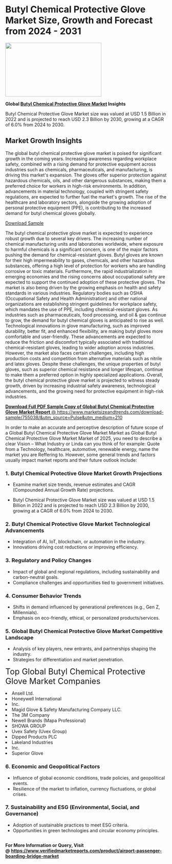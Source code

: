 <H1>Butyl Chemical Protective Glove Market Size, Growth and Forecast from 2024 - 2031</H1><img class="aligncenter size-medium wp-image-584254" src="https://thirdeyenews.in/wp-content/uploads/2024/09/Global-Market-Research-300x168.jpeg" alt="" width="300" height="168" /><p><strong>Global&nbsp;<a href="https://www.marketsizeandtrends.com/download-sample/755038/&amp;utm_source=Pulse&amp;utm_medium=210">Butyl Chemical Protective Glove Market</a> Insights</strong></p><p>Butyl Chemical Protective Glove Market size was valued at USD 1.5 Billion in 2022 and is projected to reach USD 2.3 Billion by 2030, growing at a CAGR of 6.0% from 2024 to 2030.</p><p><h2>Market Growth Insights</h2> <p>The global butyl chemical protective glove market is poised for significant growth in the coming years. Increasing awareness regarding workplace safety, combined with a rising demand for protective equipment across industries such as chemicals, pharmaceuticals, and manufacturing, is driving this market's expansion. The gloves offer superior protection against hazardous chemicals, oils, and other dangerous substances, making them a preferred choice for workers in high-risk environments. In addition, advancements in material technology, coupled with stringent safety regulations, are expected to further fuel the market's growth. The rise of the healthcare and laboratory sectors, alongside the growing adoption of personal protective equipment (PPE), is contributing to the increased demand for butyl chemical gloves globally. </p> <p><a href="#">Download Sample</a></p> <p>The butyl chemical protective glove market is expected to experience robust growth due to several key drivers. The increasing number of chemical manufacturing units and laboratories worldwide, where exposure to harmful chemicals is a significant concern, is one of the major factors pushing the demand for chemical-resistant gloves. Butyl gloves are known for their high impermeability to gases, chemicals, and other hazardous substances, offering a high level of protection for workers who are handling corrosive or toxic materials. Furthermore, the rapid industrialization in emerging economies and the rising concerns about occupational safety are expected to support the continued adoption of these protective gloves. The market is also being driven by the growing emphasis on health and safety standards in various industries. Regulatory bodies such as OSHA (Occupational Safety and Health Administration) and other national organizations are establishing stringent guidelines for workplace safety, which mandates the use of PPE, including chemical-resistant gloves. As industries such as pharmaceuticals, food processing, and oil & gas continue to grow, the demand for butyl chemical gloves is anticipated to rise as well. Technological innovations in glove manufacturing, such as improved durability, better fit, and enhanced flexibility, are making butyl gloves more comfortable and user-friendly. These advancements are expected to reduce the friction and discomfort typically associated with traditional chemical-resistant gloves, leading to wider adoption across industries. However, the market also faces certain challenges, including high production costs and competition from alternative materials such as nitrile and latex gloves. Despite these challenges, the unique properties of butyl gloves, such as superior chemical resistance and longer lifespan, continue to make them a preferred option in highly specialized applications. Overall, the butyl chemical protective glove market is projected to witness steady growth, driven by increasing industrial safety awareness, technological advancements, and the growing need for protective equipment in high-risk industries. </p> <p><a href="#"></p><p><span class=""><strong>Download Full PDF Sample Copy of Global Butyl Chemical Protective Glove Market Report</strong> @ <a href="https://www.marketsizeandtrends.com/download-sample/755038/&amp;utm_source=Pulse&amp;utm_medium=210" target="_blank">https://www.marketsizeandtrends.com/download-sample/755038/&amp;utm_source=Pulse&amp;utm_medium=210</a></span></p><p>In order to make an accurate and perceptive description of future scope of a Global&nbsp;Butyl Chemical Protective Glove Market Market as Global&nbsp;Butyl Chemical Protective Glove Market Market of 2025, you need to describe a clear Vision &ndash; What Industry or Linda can you think of for example: Quote from a Technology, healthcare, automotive, renewable energy, name the market you are Reffering to. However, some general trends and factors usually impact market reports and their future outlook include:</p><h3>1.&nbsp;<strong>Butyl Chemical Protective Glove Market Growth Projections</strong></h3><ul><li>Examine market size trends, revenue estimates and CAGR (Compounded Annual Growth Rate) projections.</li><li><p>Butyl Chemical Protective Glove Market size was valued at USD 1.5 Billion in 2022 and is projected to reach USD 2.3 Billion by 2030, growing at a CAGR of 6.0% from 2024 to 2030.</p></li></ul><h3>2.&nbsp;<strong>Butyl Chemical Protective Glove Market Technological Advancements</strong></h3><ul><li>Integration of AI, IoT, blockchain, or automation in the industry.</li><li>Innovations driving cost reductions or improving efficiency.</li></ul><h3>3.&nbsp;<strong>Regulatory and Policy Changes</strong></h3><ul><li>Impact of global and regional regulations, including sustainability and carbon-neutral goals.</li><li>Compliance challenges and opportunities tied to government initiatives.</li></ul><h3>4.&nbsp;<strong>Consumer Behavior Trends</strong></h3><ul><li>Shifts in demand influenced by generational preferences (e.g., Gen Z, Millennials).</li><li>Emphasis on eco-friendly, ethical, or personalized products/services.</li></ul><h3>5.&nbsp;<strong>Global Butyl Chemical Protective Glove Market Competitive Landscape</strong></h3><ul><li>Analysis of key players, new entrants, and partnerships shaping the industry.</li><li>Strategies for differentiation and market penetration.</li></ul><p data-pm-slice="1 1 []"><span style="color: inherit; font-family: inherit; font-size: 25px;">Top Global Butyl Chemical Protective Glove Market Companies</span></p><div class="" data-test-id=""><p><li>Ansell Ltd.</li><li> Honeywell International</li><li> Inc.</li><li> Magid Glove & Safety Manufacturing Company LLC.</li><li> The 3M Company</li><li> Newell Brands (Mapa Professional)</li><li> SHOWA GROUP</li><li> Uvex Safety (Uvex Group)</li><li> Dipped Products PLC</li><li> Lakeland Industries</li><li> Inc.</li><li> Superior Glove</li></p></div><h3>6.&nbsp;<strong>Economic and Geopolitical Factors</strong></h3><ul><li>Influence of global economic conditions, trade policies, and geopolitical events.</li><li>Resilience of the market to inflation, currency fluctuations, or global crises.</li></ul><h3>7.&nbsp;<strong>Sustainability and ESG (Environmental, Social, and Governance)</strong></h3><ul><li>Adoption of sustainable practices to meet ESG criteria.</li><li>Opportunities in green technologies and circular economy principles.</li></ul><h2><strong style="font-size: 14px;">For More Information or Query, Visit @&nbsp;</strong><a style="background-color: #ffffff; font-size: 14px;" href="https://www.marketsizeandtrends.com/report/butyl-chemical-protective-glove-market/" target="_blank">https://www.verifiedmarketreports.com/product/airport-passenger-boarding-bridge-market</a></h2>
